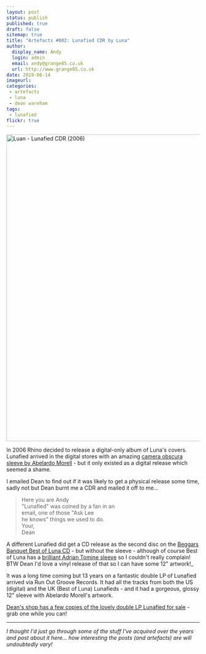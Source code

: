 ```yaml
---
layout: post
status: publish
published: true
draft: false
sitemap: true
title: "Artefacts #002: Lunafied CDR by Luna"
author:
  display_name: Andy
  login: admin
  email: andy@grange85.co.uk
  url: http://www.grange85.co.uk
date: 2019-06-14
imageurl: 
categories:
 - artefacts
 - luna
 - dean wareham
tags:
 - lunafied
flickr: true
---
```

<a data-flickr-embed="true"  href="https://www.flickr.com/photos/grange85/47996349402/in/dateposted/" title="Luan - Lunafied CDR (2006)"><img src="https://live.staticflickr.com/65535/47996349402_92604f627f_c.jpg" width="800" height="800" alt="Luan - Lunafied CDR (2006)"></a>

In 2006 Rhino decided to release a digital-only album of Luna's covers. Lunafied arrived in the digital stores with an amazing [camera obscura sleeve by Abelardo Morell](http://www.abelardomorell.net/project/camera-obscura/) - but it only existed as a digital release which seemed a shame.

I emailed Dean to find out if it was likely to get a physical release some time, sadly not but Dean burnt me a CDR and mailed it off to me...

> Here you are Andy  
> "Lunafied" was coined by a fan in an  
> email, one of those "Ask Lee  
> he knows" things we used to do.  
> Your,  
> Dean

A different Lunafied did get a CD release as the second disc on the [Beggars Banquet Best of Luna CD](https://www.fullofwishes.co.uk/database/luna/releases/luna-best-of-luna/#beggars-banquet-cd) - but without the sleeve - although of course Best of Luna has a [brilliant Adrian Tomine sleeve](http://www.adrian-tomine.com/Illustrations.html) so I couldn't really complain! BTW Dean I'd love a vinyl release of that so I can have some 12" artwork!_

It was a long time coming but 13 years on a fantastic double LP of Lunafied arrived via Run Out Groove Records. It had all the tracks from both the US (digital) and the UK (Best of Luna) Lunafieds - and it had a gorgeous, glossy 12" sleeve with  Abelardo Morell's artwork.

[Dean's shop has a few copies of the lovely double LP Lunafied for sale](https://deanwareham.com/product/293305) - grab one while you can!

---

_I thought I'd just go through some of the stuff I've acquired over the years and post about it here... how interesting the posts (and artefacts) are will undoubtedly vary!_
